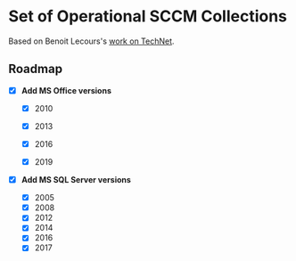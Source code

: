 # Set of Operational SCCM Collections
Based on Benoit Lecours's [work on TechNet](https://gallery.technet.microsoft.com/Set-of-Operational-SCCM-19fa8178).

## Roadmap

- [x] **Add MS Office versions**

  - [x] 2010
  - [x] 2013
  - [x] 2016
  - [x] 2019


- [x] **Add MS SQL Server versions**

  - [x] 2005
  - [x] 2008
  - [x] 2012
  - [x] 2014
  - [x] 2016
  - [x] 2017
